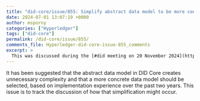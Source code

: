 ```yaml
---
title: "did-core/issue/855: Simplify abstract data model to be more concrete"
date: 2024-07-01 13:07:19 +0000
author: msporny
categories: ["Hyperledger"]
tags: ["did-core"]
permalink: /did-core/issue/855/
comments_file: Hyperledger-did-core-issue-855_comments
excerpt: >
  This was discussed during the [#did meeting on 20 November 2024](https://www.w3.org/2024/11/20-did-minutes.html#5e18).    <details><summary><i>View the transcript</i></summary>    <h3><a href=\"https://github.com/w3c/did-core/issues/855\" rel=\"noopener noreferrer\">w3c/<wbr>did-core#855</a></h3>  <p><cite>decentralgabe:</cite> The topic of today is issue 855, simplify abstract data model to be more concrete.</p>  <p><cite>decentralgabe:</cite> Manu opened the issue, Joe has made some comments, invite either one of you to queue to speak to the issue and what you'd like to see happen in the group.</p>  <p><cite>JoeAndrieu:</cite> I made my case in the Github issue, the abstract data model is a bad idea (my opinion), some think it's a good idea. My biggest problem is that its untestable and was not tested in last iteration, avoided raising that last time, political difficulties was why we avoided the discussion. We have spec features that are not implemented, we need to fix that.</p>  <p><cite>manu:</cite> I agree that the abstract data model doesnt buy us much in this spec<br>  <span>… I agree we didnt push on it last iteration due to other challenges being worked through the group</span><br>  <span>… I disagree that we have untestable features in the spec. Perhaps JoeAndrieu can point these out</span><br>  <span>… One of the biggest problems is the amount of time that we as a group spend talking about it</span><br>  <span>… As a spec editor I don;t know how much work it would take to remove the abstract data model. I am fairly confident it wouldn't affect implementations</span><br>  <span>… Perhaps a signal that the abstract data model isnt buying us much</span><br>  <span>… Also noting that the controller document does not have an abstract data model. So it will be a little strange to use a base document with a concrete data model - the controller doc - then layer on an abstract data model</span><br>  <span>… I think the biggest danger with removing the abstract data model, is  to do with the amount of effort we put in to make the DID spec abstract. I think we did a good job here</span><br>  <span>… removing the abstract data model will invite a couple of things. People will throw their hands up and say well DIDs are not for me. And go off an do DID like things elswhere</span><br>  <span>… There may be knock on effects from this change that we will have to deal with. This could take 2-3 months of our time</span><br>  <span>… Also noting this could happen anyway due to the adoption of the controller doc</span><br>  <span>… I am on the fence of the way forward</span></p>  <p><cite>decentralgabe:</cite> I want to highlight point about practical DID adoption - focus groups time on impactful time on objectives.</p>  <p><cite>markus_sabadello:</cite> I started with reason for abstract data model -- some wanted DID Documents in JSON-LD and plain JSON and that's obsolete already if we adopt controller document and I think we already had a resolution on one media type -- application/did -- both JSON and JSON-LD, interpretation would be the same whether there is a context, whether or not you use JSON-LD processor, interpretation is the same... with that, I'm thinking, why do we need an<br>  <span>… abstract data model still? Doesn't that remove original rationale/reasoning?</span></p>  <p><cite>ivan:</cite> I was one arguing for abstract data model, still believe in it, that being said, I think most important point at this time is the controller document work -- my understanding, the DID Document and data model is a controller document with some minor features. Probably it's a bit extreme, but most of DID Core spec related to DID Document would be removed form standard anyway, in a sense, controller document might have made this entire discussion moot by</p>  <p>now.</p>  <p><cite>decentralgabe:</cite> We might need more analysis on controller document impact? Is that a good next step?</p>  <p><cite>ChristopherA:</cite> I've been in favor of abstract model, in reality, it has now become a signal rather than a technical reality... there are a number of parties that will take removing it as a signal of 100% in on JSON-LD and that there are people will object to that, whether that's relevant or they're implementing DIDs, I don't know. Might cause us headaches.</p>  <p><cite>bigbluehat:</cite> Verifiable Credentials does JSON and JSON-LD without an abstract data model.</p>  <p><cite>manu:</cite> responding to ChristopherA, the text in current controller doc is not JSONLD maximalist. It says we would like you to include a context, but does not require it<br>  <span>… I have the same concerns as ChristopherA, people will twist this to their narrative that we are JSONLD only. When in fact we have gone the other way. <code>@context</code> is not required, but it is one way to signal to version of the spec you are using</span><br>  <span>… What we want to say is that the semantics are the same between a JSONLD and JSON documents. If they are not this is a mistake. That is currently in the spec</span><br>  <span>… I don't think it has any implementation issues with removing the abstract data model</span><br>  <span>… What we could do is say we are going to remove the abstract data model and see who raises their voices to challenge this direction</span><br>  <span>… There may be statements that were helpful to us that we were getting ready to remove. We are not allowed to make class 4 changes. There might be arguments that this is a class 4 change. But I think we can work around it</span><br>  <span>… We are lucky that the test suite tests against concrete instantiations of the data model. Getting rid of the ADM is not going to affect the test suite</span><br>  <span>… We could do a pass to remove the abstract data model and see if doing that changes any normative changes. Then we could say we are doing this, point at what the new thing looks like and then wait for the reaction of the community</span></p>  <p><cite>decentralgabe:</cite> A proposal to align DID Core with Controller Document to see what normative changes it might make and gauge reaction from community.</p>  <p><cite>markus_sabadello:</cite> I'm not so worried about political reactions, <code>@context</code> is effectively optional, which was the original desire of people that just wanted to do plain JSON. They didn't say they wanted abstract data model, they didn't want abstract representations, they wanted <code>@context</code> to be optional, and that's what we have right now. Spec would be less complex, another benefit (people say it's complicated). I'm not that concerned about the reactions.</p>  <p><cite>&lt;Zakim&gt;</cite> JoeAndrieu, you wanted to mention political pushback was based on a misunderstanding that JSON-LD is not JSON</p>  <p><cite>ivan:</cite> Yeah, I think I'll proposal something along the line of what Manu proposed: In view of controller document, and we decided to align, we can essentially declare the issue about abstract data model as moot -- no need to keep discussing, we will rely on controller document most of the time, whole thing will disappear without referring to it. It will just go away, automatically, we don't have to discuss it anymore, which creates energy loss.</p>  <p><cite>JoeAndrieu:</cite> That's interesting Ivan, I like that thinking, I do think as we shift to controller document, it has a concrete representation, we have to extract between two... won't make sense to make controller document abstract.</p>  <p><cite>JoeAndrieu:</cite> One of the reasons I'm not too concerned w/ political fallout, based on misunderstanding on JSON-LD vs. JSON -- people thought they were two different things, we can have common representation that both world views can accept current state.</p>  <p><cite>ChristopherA:</cite> If we had a non-CBOR-LD version of controller documents, boutique one, that we might show you can have other formats that we support. Don't see anyone on this call that is comitted to boutique CBOR representation, to demonstrate we're abstract instead of putting in the spec.</p>  <p><cite>Wip:</cite> The controller document argument is compelling, but this group needs to pass a resolution to adopt it, I think we were waiting for it to go into next stage of W3C Process.</p>  <p><cite>Wip:</cite> What is our story around allowing alternate formats? CBOR, YAML, etc? I think thing there is same as VCDM, people have to define bidirectional map from their representation into JSON. There should be a pathway for people to implement DID Documents in whatever way they want.</p>  <p><cite>decentralgabe:</cite> Chair hat off: Other representations, does it close the door on non-JSON representations, solved elsewhere?</p>  <p><cite>&lt;Zakim&gt;</cite> JoeAndrieu, you wanted to mention alternate formats</p>  <p><cite>&lt;ivan&gt;</cite> <a href=\"https://github.com/w3c/did-core/issues/854\" rel=\"noopener noreferrer\">Issue on the reference to the Controller Document</a></p>  <p><cite>JoeAndrieu:</cite> I think it makes it easier, in current pattern, what we have is other representations -- go back to abstract data model, you have to go to abstract data model, which they didn't do in the first place. What we want is to go between serializations, anything is valid as long as you go from X to DID Document, then people can compress it ... it's just not a DID Document (yet), as long as you have a transformation that can get you back to the<br>  <span>… original, you're fine.</span></p>  <p><cite>JoeAndrieu:</cite> If we start w/ abstract data model, it's more difficult, if we don't, it's easier to deal w/ alternate representations.</p>  <p><cite>&lt;Zakim&gt;</cite> manu, you wanted to comment on demonstrating CBOR</p>  <p><cite>manu:</cite> +1 to what JoeAndrieu &amp; Wip said. We have language around being conformant with the DID document ecosystem. With bidirectional transformation rules. I agree with JoeAndrieu's point that without the ADM this is easier. As long as people can convert their representation into the DID doc representation you are golden.<br>  <span>… for example in YAML it is very straightforward. There are many libraries that transform YAML into JSON.</span><br>  <span>… If people want to do compression, they can do that. So long as you can get back to the original representation. You wouldnt have to worry about the abstract data model</span><br>  <span>… hearing a lot of consensus</span><br>  <span>… I did think we already passed a resolution about using the controller document.</span></p>  <p><cite>&lt;ivan&gt;</cite> <a href=\"https://github.com/w3c/did-core/issues/854#issuecomment-2332954287\" rel=\"noopener noreferrer\">Latest comment on the relationship to the CD</a></p>  <p><cite>manu:</cite> It is stable enough that the editors could make an attempt to alight the DID core spec with the controller document and remove the ADM. Seeing if we run into any normative changes that are required<br>  <span>… What do we think are the next steps</span></p>  <p><cite>decentralgabe:</cite> We did pass resolution to align w/ controller document when we're ready. I'm good to not pass another one, just have Editor's do the work. If people feel that's not strong enough, we need a resolution, happy to run one if someone wants to draft the language.</p>  <p><cite>markus_sabadello:</cite> I agree with Manu and Joe, one thing I was wondering, does it affect extension properties in any way? it's a good thing to do that, how would that change if we don't have abstract data model? Would we require people to register their extensions in our registry? Still optional?</p>  <p>FYI I do not see a resolution about adopting the controller document here - <a href=\"https://www.w3.org/2024/list-resolutions/?g=did\" rel=\"noopener noreferrer\">https://<wbr>www.w3.org/<wbr>2024/<wbr>list-resolutions/?g=did</a></p>  <p><cite>burn:</cite> I added myself to queue before Manu -- this is basically an extended +1, about the direction we're talking about moving -- you had questioned this Markus, when I put first draft of spec into ReSpec, talked w/ Manu about this, I abstracted out from the specific syntax and try to create generic model and concrete realizations.</p>  <p><cite>burn:</cite> That was for two reasons -- it was very clear there was going to be a battle around JSON vs. JSON-LD -- this is the Verifiable Credentials spec -- other reason, we did want to make it clear to people was say that what we were trying to define wasn't limited to specific syntax, used XML as an example -- we've gradually removed XML and other things. This conversation has convinced me, as Manu said, there is another way to address challenges for original<br>  <span>… abstract data model was meant to address.</span></p>  <p><cite>burn:</cite> As a proponent for the abstract data model (historically), I think arguments have been addressed correctly, we did same thing w/ DID spec because of what happened w/ VC spec, it's time to move on, thanks for all the great work!</p>  <p><cite>&lt;ivan&gt;</cite> <a href=\"https://www.w3.org/2024/09/05-did-minutes.html#t04\" rel=\"noopener noreferrer\">Latest discussion in the group on the controller issue</a></p>  <p><cite>ChristopherA:</cite> General statements are: we can remove abstract syntax model if we do X, but then when I hear the list it includes things that are \"oh, well it needs to be two way -- what does that mean?\" Gordian can do elision and it will look just like a DID Document, conformant there, but Gordian-specific one that understands elision is a superset of capabilities and it isn't two way. One interpretation of two-way, along with this, we don't have to use<br>  <span>… abstract syntax model, but we do need other points on what's going to replace that, better definition of what does round-trip really mean? It's not clear to me.</span></p>  <p><cite>ivan:</cite> I did some digging, I put pointers to minutes, last time we discussed this in WG, they all go in same direction - we didn't have a formal resolution, good to have it, agreement of WG to wait until CR.</p>  <p><cite>&lt;Zakim&gt;</cite> manu, you wanted to talk to registration of extensions</p>  <p><cite>manu:</cite> ChristopherA asked a good question. Wondering if we can defer answering what we mean by two way map until we are able to make a editorial pass.<br>  <span>… Would like us to pass a proposal around the general direction and let the editors discover any issues that arise from this. We want to make Gordian work with DIDs, but we need to figure out how to do this.</span><br>  <span>… With respect to markus's registration question. I think this is the same thing. We want extensions to be able to happen, and do not want to make drastic changes. But concerned that trying to solve these now will derail us. Would prefer to get started with the work and let that teach us</span><br>  <span>… decentralgabe with respect to your proposal, lets leave out until CR. What is left on the controller document is largely editorial. Would like to start sooner than later on this</span></p>  <p><cite>decentralgabe:</cite> Ok, I've updated the proposal, we need to figure out two-way transformations, other representations, and how extensions are managed. I would like to see the group agree to try to address these after, open to hear what everyone thinks.</p>  <p><cite>JoeAndrieu:</cite> I had proposed something incomplete, we don't control the controller document, we can't remove abstract data model from controller document -- a wrinkle -- proposal from Gabe is good, didn't have it depend on CR. I would also like to get into resolution on concrete representation for DID Document.</p>  <p><cite>decentralgabe:</cite> Maybe we can split into two resolutions?</p>  <p><cite>JoeAndrieu:</cite> I'm ok with two resolutions.</p>  <p><cite>decentralgabe:</cite> will run proposal after Markus.</p>  <p><cite>markus_sabadello:</cite> I agree with dealing w/ technical details after running resolution.</p>  <p><cite>&lt;decentralgabe&gt;</cite> PROPOSAL: Align DID Core with the Controller Document specification (<a href=\"https://www.w3.org/TR/controller-document/\" rel=\"noopener noreferrer\">https://<wbr>www.w3.org/<wbr>TR/<wbr>controller-document/</a>), and attempt to remove language around the Abstract Data Model.</p>  <p><cite>manu:</cite> +1</p>  <p><cite>&lt;burn&gt;</cite> +1</p>  <p><cite>&lt;ivan&gt;</cite> +1</p>  <p><cite>&lt;JoeAndrieu&gt;</cite> +1</p>  <p><cite>&lt;markus_sabadello&gt;</cite> +1</p>  <p><cite>&lt;Wip&gt;</cite> +1</p>  <p><cite>&lt;TallTed&gt;</cite> +1</p>  <p><cite>&lt;dmitriz&gt;</cite> +1</p>  <p><cite>&lt;bigbluehat&gt;</cite> +1</p>  <p><cite>&lt;danpape&gt;</cite> +1</p>  <p><cite>&lt;JennieM&gt;</cite> +1</p>  <p><cite>&lt;ChristopherA&gt;</cite> +0</p>  <p><cite>&lt;ChristopherA&gt;</cite> (pending other proposal)</p>  <p><strong>RESOLUTION:</strong> Align DID Core with the Controller Document specification (<a href=\"https://www.w3.org/TR/controller-document/\" rel=\"noopener noreferrer\">https://<wbr>www.w3.org/<wbr>TR/<wbr>controller-document/</a>), and attempt to remove language around the Abstract Data Model.</p>  <p><cite>&lt;ChristopherA&gt;</cite> reshare draft?</p>  <p><cite>decentralgabe:</cite> ok, on to the second proposal from Joe.</p>  <p><cite>ChristopherA:</cite> Is this the one where we can put in bidirectional transformation and interpretation of concrete representation, maybe? Extension and intent to support other formats. That's not in this proposal.</p>  <p><cite>JoeAndrieu:</cite> I'll try to wordsmith the proposal.</p>  <p><cite>manu:</cite> I think we need to be more specific. The controller document is very clear about it being JSON. The DID document should be just as clear</p>  <p><cite>&lt;ivan&gt;</cite> +1 to manu. We have to be aligned with the CD</p>  <p><cite>&lt;burn&gt;</cite> I suggest avoiding the word \"serialization\" and instead use \"representation\" or \"syntax\"</p>  <p><cite>manu:</cite> THis doesnt mean that it is the only representation. It is totally okay to have a CBOR representation. There are multiple levels. One is there is a JSON representation, if it follows all the rules you are good to go. The other is if you can get whatever representation you want into the concrete JSON representation then you are good to go<br>  <span>… I an hesitant about getting that language into this proposal</span><br>  <span>… Lets leave the bidirectional language out of it for now</span><br>  <span>… Then we wait to see if people in the community have issues with that.</span></p>  <p><cite>&lt;JoeAndrieu&gt;</cite> good for me</p>  <p><cite>decentralgabe:</cite> Let's say we allow alternative representations and come up with that language later.</p>  <p><cite>markus_sabadello:</cite> Probably missing something, why do we need to profile this, why is this not part of profile document that we reference?</p>  <p><cite>JoeAndrieu:</cite> We don't control the controller document, we don't know what it'll end up as.</p>  <p><cite>markus_sabadello:</cite> We reference it, we will use it, profile it in a way -- why would profile have anything w/ representation -- JSON vs. JSON-LD? Controller document, how to use context, etc.</p>  <p><cite>JoeAndrieu:</cite> language i\"m trying to get in -- expect other specs to profile controller document, serialization might be something we don't like. I don't think it'll go in that direction, but if we're dependent on that gorup, we have to profile it anyway, we have things in DID Core that have to do w/ that document.</p>  <p><cite>JoeAndrieu:</cite> If controller document changes, we would have to undo that in our profiling.</p>  <p><cite>&lt;Zakim&gt;</cite> manu, you wanted to note it has to do w/ media type.</p>  <p><cite>manu:</cite> I agree with JoeAndrieu. We dont currently specify a media type in the controller document. This has to do with media types. The DID spec will have a different media type to the controller document<br>  <span>… I dont think it hurts to include this in the proposal</span></p>  <p><cite>decentralgabe:</cite> Does that clarify, Markus? Ok with language?</p>  <p><cite>markus_sabadello:</cite> Sure, don't fully understand but not against, please run the proposal.</p>  <p><cite>&lt;decentralgabe&gt;</cite> PROPOSAL: When profiling the Controller Document for the DID Document specification we will use JSON as a concrete representation, with language describing options for alternative representations.</p>  <p><cite>&lt;manu&gt;</cite> +1</p>  <p><cite>&lt;JoeAndrieu&gt;</cite> +1</p>  <p><cite>&lt;ivan&gt;</cite> +1</p>  <p><cite>&lt;Wip&gt;</cite> +1</p>  <p><cite>&lt;markus_sabadello&gt;</cite> +0.5</p>  <p><cite>&lt;ChristopherA&gt;</cite> +1 (and revises my previous +0 to +1)</p>  <p><cite>&lt;bigbluehat&gt;</cite> +1</p>  <p><cite>&lt;JennieM&gt;</cite> +1</p>  <p><cite>&lt;danpape&gt;</cite> +1</p>  <p><cite>&lt;decentralgabe&gt;</cite> +1</p>  <p><cite>&lt;dmitriz&gt;</cite> +1</p>  <p><strong>RESOLUTION:</strong> When profiling the Controller Document for the DID Document specification we will use JSON as a concrete representation, with language describing options for alternative representations.</p>  <p><cite>decentralgabe:</cite> We need to ensure controller document has media type, we'll have to raise that issue over there.</p>  <p><cite>&lt;ChristopherA&gt;</cite> Ciao!</p>    <hr /></details>
---
```

It has been suggested that the abstract data model in DID Core creates unnecessary complexity and that a more concrete data model should be selected, based on implementation experience over the past two years. This issue is to track the discussion of how that simplification might occur.